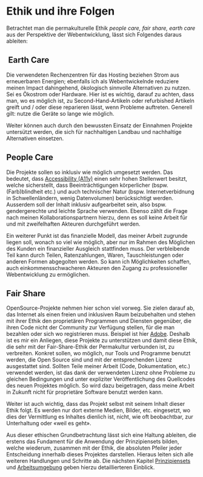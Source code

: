 # Ethik und ihre Folgen

Betrachtet man die permakulturelle Ethik *people care, fair share, earth care* aus der Perspektive der Webentwicklung, lässt sich Folgendes daraus ableiten:

##  Earth Care

Die verwendeten Rechenzentren für das Hosting beziehen Strom aus erneuerbaren Energien; ebenfalls ich als Webentwickelnde reduziere meinen Impact dahingehend, ökologisch sinnvolle Alternativen zu nutzen. Sei es Ökostrom oder Hardware. Hier ist es wichtig, darauf zu achten, dass man, wo es möglich ist, zu Second-Hand-Artikeln oder refurbished Artikeln greift und / oder diese reparieren lässt, wenn Probleme auftreten. Generell gilt: nutze die Geräte so lange wie möglich.

Weiter können auch durch den bewussten Einsatz der Einnahmen Projekte untersützt werden, die sich für nachhaltigen Landbau und nachhaltige Alternativen einsetzen.

## People Care

Die Projekte sollen so inklusiv wie möglich umgesetzt werden. Das bedeutet, dass [Accessibility (A11y)](https://developer.mozilla.org/en-US/docs/Web/Accessibility) einen sehr hohen Stellenwert besitzt, welche sicherstellt, dass Beeinträchtigungen körperlicher (bspw.(Farb)blindheit etc.) und auch technischer Natur (bspw. Internetverbidnung in Schwellenländern, wenig Datenvolumen) berücksichtigt werden. Ausserdem soll der Inhalt inklusiv aufgearbeitet sein, also bspw. gendergerechte und leichte Sprache verwenden. Ebenso zählt die Frage nach meinen Kollaborationspartnern hierzu, denn es soll keine Arbeit für und mit zweifelhaften Akteuren durchgeführt werden.

Ein weiterer Punkt ist das finanzielle Modell, das meiner Arbeit zugrunde liegen soll, wonach so viel wie möglich, aber nur im Rahmen des Möglichen des Kunden ein finanzieller Ausgleich stattfinden muss. Der verbleibende Teil kann durch Teilen, Ratenzahlungen, Waren, Tauschleistungen oder anderen Formen abgegolten werden. So kann ich Möglichkeiten schaffen, auch einkommensschwacheren Akteuren den Zugang zu professioneller Webentwicklung zu ermöglichen.

## Fair Share

OpenSource-Projekte nehmen hier schon viel vorweg. Sie zielen darauf ab, das Internet als einen freien und inklusiven Raum beizubehalten und stehen mit ihrer Ethik den proprietären Programmen und Diensten gegenüber, die ihren Code nicht der Community zur Verfügung stellen, für die man bezahlen oder sich wo registrieren muss. Beispiel ist hier [Adobe](https://www.adobe.com/de/). Deshalb ist es mir ein Anliegen, diese Projekte zu unterstützen und damit diese Ethik, die sehr mit der Fair-Share-Ethik der Permakultur verbunden ist, zu verbreiten. Konkret sollen, wo möglich, nur Tools und Programme benutzt werden, die Open Source sind und mit der entsprechenden Lizenz ausgestattet sind. Sollten Teile meiner Arbeit (Code, Dokumentation, etc.) verwendet werden, ist das dank der verwendeten Lizenz ohne Probleme zu gleichen Bedingungen und unter expliziter Veröffentlichung des Quellcodes des neuen Projektes möglich. So wird dazu beigetragen, dass meine Arbeit in Zukunft nicht für proprietäre Software benutzt werden kann.

Weiter ist auch wichtig, dass das Projekt selbst mit seinem Inhalt dieser Ethik folgt. Es werden nur dort externe Medien, Bilder, etc. eingesetzt, wo dies der Vermittlung es Inhaltes dienlich ist, nicht, wie oft beobachtbar, zur Unterhaltung oder «weil es geht».

Aus dieser ethischen Grundbetrachtung lässt sich eine Haltung ableiten, die erstens das Fundament für die Anwendung der Prinzipiensets bilden, welche wiederum, zusammen mit der Ethik, die absoluten Pfeiler jeder Entscheidung innerhalb dieses Projektes darstellen. Hieraus leiten sich alle weiteren Handlungen und Schritte ab. Die nächsten Kapitel [Prinzipiensets](../../documentation/design/principle-sets.md) und [Arbeitsumgebung](../../documentation/design/tools-partner.md) geben hierzu detaillierteren Einblick.
